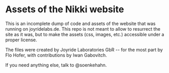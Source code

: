 # Assets of the Nikki website

This is an incomplete dump of code and assets of the website that was running
on joyridelabs.de. This repo is not meant to allow to resurrect the site as it
was, but to make the assets (css, images, etc.) accessible under a proper
license.

The files were created by Joyride Laboratories GbR -- for the most part by Flo
Hofer, with contributions by Iwan Gabovitch.

If you need anything else, talk to @soenkehahn.

